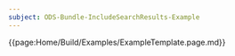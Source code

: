 ```yaml
---
subject: ODS-Bundle-IncludeSearchResults-Example
---
```


{{page:Home/Build/Examples/ExampleTemplate.page.md}}